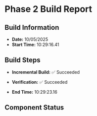 # Phase 2 Build Report 
 
## Build Information 
 
- **Date:** 10/05/2025 
- **Start Time:** 10:29:16.41 
 
## Build Steps 
 
- **Incremental Build:** ✅ Succeeded 
- **Verification:** ✅ Succeeded 
 
- **End Time:** 10:29:23.16 
 
## Component Status 
 
